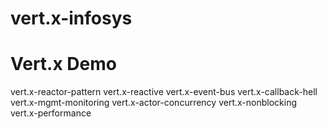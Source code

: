 # vert.x-infosys

Vert.x Demo
===========================
vert.x-reactor-pattern
vert.x-reactive
vert.x-event-bus
vert.x-callback-hell
vert.x-mgmt-monitoring
vert.x-actor-concurrency
vert.x-nonblocking
vert.x-performance